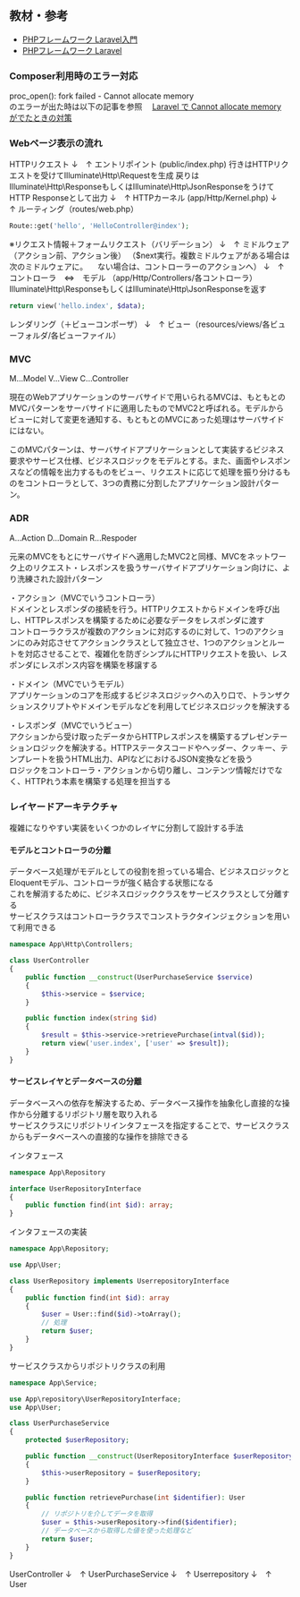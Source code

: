 ## 教材・参考
- [PHPフレームワーク Laravel入門](https://www.amazon.co.jp/dp/B07CLLW4MX/ref=cm_sw_r_tw_awdb_c_x_AV43CbJQWQQE6)
- [PHPフレームワーク Laravel](https://www.amazon.co.jp/dp/4802611846/ref=cm_sw_r_tw_awdo_c_x_Ciu4CbTTXNA8A)

### Composer利用時のエラー対応
proc_open(): fork failed - Cannot allocate memory  
のエラーが出た時は以下の記事を参照　
[Laravel で Cannot allocate memory がでたときの対策](https://qiita.com/ekzemplaro/items/7a855971ab5463580ef3)

### Webページ表示の流れ
HTTPリクエスト
↓　↑
エントリポイント
(public/index.php)
行きはHTTPリクエストを受けてIlluminate\Http\Requestを生成
戻りはIlluminate\Http\ResponseもしくはIlluminate\Http\JsonResponseをうけてHTTP Responseとして出力
↓　↑
HTTPカーネル
(app/Http/Kernel.php)
↓　↑
ルーティング（routes/web.php）
```php
Route::get('hello', 'HelloController@index');
```
※リクエスト情報＋フォームリクエスト（バリデーション）
↓　↑
ミドルウェア（アクション前、アクション後）
（$next実行。複数ミドルウェアがある場合は次のミドルウェアに。
　ない場合は、コントローラーのアクションへ）
↓　↑
コントローラ　⇔　モデル
（app/Http/Controllers/各コントローラ）
Illuminate\Http\ResponseもしくはIlluminate\Http\JsonResponseを返す
```php
return view('hello.index', $data);
```
レンダリング（＋ビューコンポーザ）
↓　↑
ビュー（resources/views/各ビューフォルダ/各ビューファイル）

### MVC
M...Model
V...View
C...Controller

現在のWebアプリケーションのサーバサイドで用いられるMVCは、もともとのMVCパターンをサーバサイドに適用したものでMVC2と呼ばれる。モデルからビューに対して変更を通知する、もともとのMVCにあった処理はサーバサイドにはない。

このMVCパターンは、サーバサイドアプリケーションとして実装するビジネス要求やサービス仕様、ビジネスロジックをモデルとする。また、画面やレスポンスなどの情報を出力するものをビュー、リクエストに応じて処理を振り分けるものをコントローラとして、3つの責務に分割したアプリケーション設計パターン。

### ADR
A...Action
D...Domain
R...Respoder

元来のMVCをもとにサーバサイドへ適用したMVC2と同様、MVCをネットワーク上のリクエスト・レスポンスを扱うサーバサイドアプリケーション向けに、より洗練された設計パターン

・アクション（MVCでいうコントローラ）  
ドメインとレスポンダの接続を行う。HTTPリクエストからドメインを呼び出し、HTTPレスポンスを構築するために必要なデータをレスポンダに渡す  
コントローラクラスが複数のアクションに対応するのに対して、1つのアクションにのみ対応させてアクションクラスとして独立させ、1つのアクションとルートを対応させることで、複雑化を防ぎシンプルにHTTPリクエストを扱い、レスポンダにレスポンス内容を構築を移譲する

・ドメイン（MVCでいうモデル）  
アプリケーションのコアを形成するビジネスロジックへの入り口で、トランザクションスクリプトやドメインモデルなどを利用してビジネスロジックを解決する

・レスポンダ（MVCでいうビュー）  
アクションから受け取ったデータからHTTPレスポンスを構築するプレゼンテーションロジックを解決する。HTTPステータスコードやヘッダー、クッキー、テンプレートを扱うHTML出力、APIなどにおけるJSON変換などを扱う  
ロジックをコントローラ・アクションから切り離し、コンテンツ情報だけでなく、HTTPれう本素を構築する処理を担当する

### レイヤードアーキテクチャ
複雑になりやすい実装をいくつかのレイヤに分割して設計する手法  

#### モデルとコントローラの分離
データベース処理がモデルとしての役割を担っている場合、ビジネスロジックとEloquentモデル、コントローラが強く結合する状態になる  
これを解消するために、ビジネスロジッククラスをサービスクラスとして分離する  
サービスクラスはコントローラクラスでコンストラクタインジェクションを用いて利用できる

```php
namespace App\Http\Controllers;

class UserController
{
    public function __construct(UserPurchaseService $service)
    {
        $this->service = $service;
    }

    public function index(string $id)
    {
        $result = $this->service->retrievePurchase(intval($id));
        return view('user.index', ['user' => $result]);
    }
}
```

#### サービスレイヤとデータベースの分離
データベースへの依存を解決するため、データベース操作を抽象化し直接的な操作から分離するリポジトリ層を取り入れる  
サービスクラスにリポジトリインタフェースを指定することで、サービスクラスからもデータベースへの直接的な操作を排除できる

インタフェース
```php
namespace App\Repository

interface UserRepositoryInterface
{
    public function find(int $id): array;
}
```

インタフェースの実装
```php
namespace App\Repository;

use App\User;

class UserRepository implements UserrepositoryInterface
{
    public function find(int $id): array
    {
        $user = User::find($id)->toArray();
        // 処理
        return $user;
    }
}
```

サービスクラスからリポジトリクラスの利用
```php
namespace App\Service;

use App\repository\UserRepositoryInterface;
use App\User;

class UserPurchaseService
{
    protected $userRepository;

    public function __construct(UserRepositoryInterface $userRepository)
    {
        $this->userRepository = $userRepository;
    }

    public function retrievePurchase(int $identifier): User
    {
        // リポジトリを介してデータを取得
        $user = $this->userRepository->find($identifier);
        // データベースから取得した値を使った処理など
        return $user;
    }
}
```

UserController
↓　↑
UserPurchaseService
↓　↑
Userrepository
↓　↑
User
